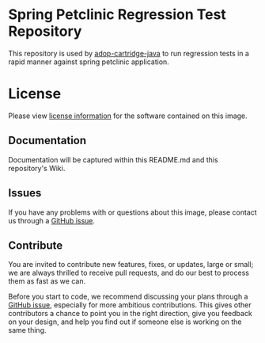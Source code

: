 # Spring Petclinic Regression Test Repository

This repository is used by [adop-cartridge-java](https://github.com/Accenture/adop-cartridge-java) to run regression tests in a rapid manner against spring petclinic application.

# License
Please view [license information](LICENSE.md) for the software contained on this image.

## Documentation
Documentation will be captured within this README.md and this repository's Wiki.

## Issues
If you have any problems with or questions about this image, please contact us through a [GitHub issue](https://github.com/Accenture/spring-petclinic-regression-tests/issues).

## Contribute
You are invited to contribute new features, fixes, or updates, large or small; we are always thrilled to receive pull requests, and do our best to process them as fast as we can.

Before you start to code, we recommend discussing your plans through a [GitHub issue](https://github.com/Accenture/spring-petclinic-regression-tests/issues), especially for more ambitious contributions. This gives other contributors a chance to point you in the right direction, give you feedback on your design, and help you find out if someone else is working on the same thing.
